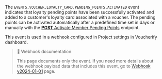 The `EVENTS.VOUCHER.LOYALTY_CARD.PENDING_POINTS.ACTIVATED` event indicates that loyalty pending points have been successfully activated and added to a customer's loyalty card associated with a voucher. The pending points can be activated automatically after a predefined time set in days or manually with the [**POST** Activate Member Pending Points](ref:activate-member-pending-points) endpoint.

This event is used in a webhook configured in Project settings in Voucherify dashboard.

> 📘 Webhook documentation
>
> This page documents only the event. If you need more details about the webhook payload data that includes this event, go to [Webhook v2024-01-01](ref:introduction-to-webhooks "Introduction to webhooks v2024-01-01") page.